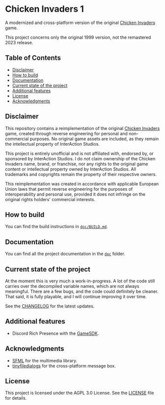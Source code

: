 # Chicken Invaders 1

A modernized and cross-platform version of the original [Chicken Invaders](https://www.interactionstudios.com/chickeninvaders.php) game.

This project concerns only the original 1999 version, not the remastered 2023 release.

## Table of Contents

-   [Disclaimer](#disclaimer)
-   [How to build](#how-to-build)
-   [Documentation](#documentation)
-   [Current state of the project](#current-state-of-the-project)
-   [Additional features](#additional-features)
-   [License](#license)
-   [Acknowledgments](#acknowledgments)

## Disclaimer

This repository contains a reimplementation of the original [Chicken Invaders](https://www.interactionstudios.com/chickeninvaders.php) game, created through reverse engineering for personal and non-commercial purposes. No original game assets are included, as they remain the intellectual property of InterAction Studios.

This project is entirely unofficial and is not affiliated with, endorsed by, or sponsored by InterAction Studios. I do not claim ownership of the Chicken Invaders name, brand, or franchise, nor any rights to the original game content or intellectual property owned by InterAction Studios. All trademarks and copyrights remain the property of their respective owners.

This reimplementation was created in accordance with applicable European Union laws that permit reverse engineering for the purposes of interoperability and personal use, provided it does not infringe on the original rights holders' commercial interests.

## How to build

You can find the build instructions in [`doc/BUILD.md`](./doc/BUILD.md).

## Documentation

You can find all the project documentation in the [`doc`](./doc/README.md) folder.

## Current state of the project

At the moment this is very much a work-in-progress. A lot of the code still carries over the decompiled variable names, which are not always meaningful. There are a few bugs, and the code could definitely be cleaner. That said, it is fully playable, and I will continue improving it over time.

See the [CHANGELOG](/CHANGELOG.md) for the latest updates.

## Additional features

-   Discord Rich Presence with the [GameSDK](https://discord.com/developers/docs/developer-tools/game-sdk).

## Acknowledgments

-   [SFML](https://www.sfml-dev.org/) for the multimedia library.
-   [tinyfiledialogs](http://tinyfiledialogs.sourceforge.net) for the cross-platform message box.

## License

This project is licensed under the AGPL 3.0 License. See the [LICENSE](./LICENSE) file for details.
